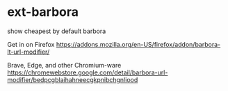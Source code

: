# ext-barbora
show cheapest by default barbora

Get in on Firefox
https://addons.mozilla.org/en-US/firefox/addon/barbora-lt-url-modifier/  

Brave, Edge, and other Chromium-ware https://chromewebstore.google.com/detail/barbora-url-modifier/bedpcgblaihahneecgkpnibchgnliood
